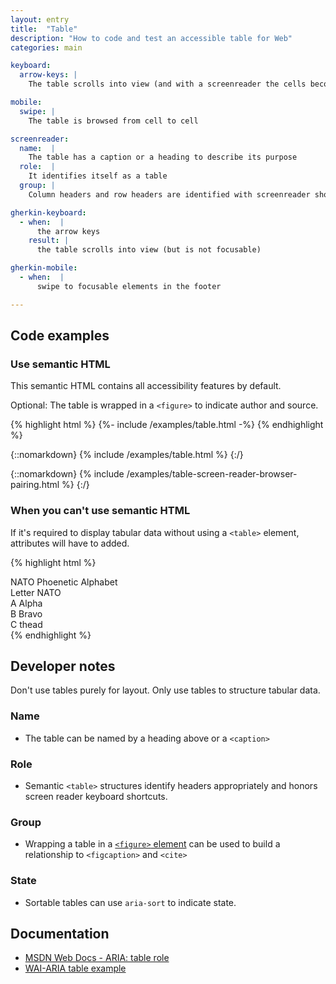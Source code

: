 ```yaml
---
layout: entry
title:  "Table"
description: "How to code and test an accessible table for Web"
categories: main

keyboard:
  arrow-keys: |
    The table scrolls into view (and with a screenreader the cells become individually readable)

mobile:
  swipe: |
    The table is browsed from cell to cell

screenreader:
  name:  |
    The table has a caption or a heading to describe its purpose
  role:  |
    It identifies itself as a table
  group: |
    Column headers and row headers are identified with screenreader shortcuts

gherkin-keyboard: 
  - when:  |
      the arrow keys
    result: |
      the table scrolls into view (but is not focusable)

gherkin-mobile:
  - when:  |
      swipe to focusable elements in the footer

---
```

## Code examples

### Use semantic HTML
This semantic HTML contains all accessibility features by default. 

Optional: The table is wrapped in a `<figure>` to indicate author and source.

{% highlight html %}
{%- include /examples/table.html -%}
{% endhighlight %}

{::nomarkdown}
<example>
{% include /examples/table.html %}
</example>
{:/}

{::nomarkdown}
<example>
{% include /examples/table-screen-reader-browser-pairing.html %}
</example>
{:/}


### When you can't use semantic HTML

If it's required to display tabular data without using a `<table>` element, attributes will have to added.

{% highlight html %}
<div role="table" aria-describedby="table-desc">
  <div id="table-desc">
    NATO Phoenetic Alphabet
  </div>
  <div role="rowgroup">
    <div role="row">
      <span role="columnheader">Letter</span>
      <span role="columnheader">NATO</span>
    </div>
  </div>
  <div role="rowgroup">
    <div role="row">
      <span role="cell">A</span>
      <span role="cell">Alpha</span>
    </div>
    <div role="row">
      <span role="cell">B</span>
      <span role="cell">Bravo</span>
    </div>
    <div role="row">
      <span role="cell">C</span>
      <span role="cell">thead</span>
    </div>
  </div>
</div>
{% endhighlight %}

## Developer notes
Don't use tables purely for layout. Only use tables to structure tabular data. 

### Name
- The table can be named by a heading above or a `<caption>`

### Role
- Semantic `<table>` structures identify headers appropriately and honors screen reader keyboard shortcuts.

### Group
- Wrapping a table in a [`<figure>` element](/OpenA11yEngineer/checklist-web/figure/) can be used to build a relationship to `<figcaption>` and `<cite>`

### State
- Sortable tables can use `aria-sort` to indicate state.

## Documentation
- [MSDN Web Docs - ARIA: table role](https://developer.mozilla.org/en-US/docs/Web/Accessibility/ARIA/Roles/Table_Role)
- [WAI-ARIA table example](https://www.w3.org/TR/wai-aria-practices/examples/table/table.html)

